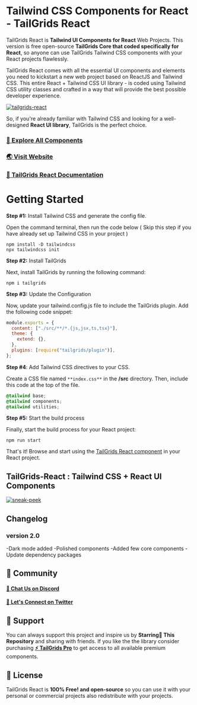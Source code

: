 # Tailwind CSS Components for React - TailGrids React

TailGrids React is **Tailwind UI Components for React** Web Projects. This version is free open-source **TailGrids Core that coded specifically for React**, so anyone can use TailGrids Tailwind CSS components with your React projects flawlessly.

TailGrids React comes with all the essential UI components and elements you need to kickstart a new web project based on ReactJS and Tailwind CSS. This entire React + Tailwind CSS UI library - is coded using Tailwind CSS utility classes and crafted in a way that will provide the best possible developer experience.

[![tailgrids-react](https://cdn.tailgrids.com/tailgrids-react.png)](https://github.com/TailGrids/tailgrids-react)

So, if you're already familiar with Tailwind CSS and looking for a well-designed **React UI library**, TailGrids is the perfect choice.

### [🚀 Explore All Components](https://tailgrids.com/components)

### [🌏 Visit Website](https://tailgrids.com)

### [📃 TailGrids React Documentation](https://tailgrids.com/docs/react)

# Getting Started

**Step #1:** Install Tailwind CSS and generate the config file.

Open the command terminal, then run the code below ( Skip this step if you have already set up Tailwind CSS in your project )

```shellscript copy
npm install -D tailwindcss
npx tailwindcss init
```

**Step #2:** Install TailGrids

Next, install TailGrids by running the following command:

```shellscript copy
npm i tailgrids
```

**Step #3:** Update the Configuration

Now, update your tailwind.config.js file to include the TailGrids plugin. Add the following code snippet:

```javascript filename="tailwind.config.js" showLineNumbers copy
module.exports = {
  content: ["./src/**/*.{js,jsx,ts,tsx}"],
  theme: {
    extend: {},
  },
  plugins: [require("tailgrids/plugin")],
};
```

**Step #4**: Add Tailwind CSS directives to your CSS.

Create a CSS file named `**index.css**` in the **/src** directory. Then, include this code at the top of the file.

```css copy
@tailwind base;
@tailwind components;
@tailwind utilities;
```

**Step #5:** Start the build process

Finally, start the build process for your React project:

```shellscript copy
npm run start
```

That's it! Browse and start using the [TailGrids React component](/components/react-link) in your React project.

## TailGrids-React : Tailwind CSS + React UI Components

[![sneak-peek](https://cdn.tailgrids.com/tailgrids-components.svg)](https://tailgrids.com/components)

## Changelog

### version 2.0

-Dark mode added
-Polished components
-Added few core components
-Update dependency packages

## 👥 Community

#### [💬 Chat Us on Discord](https://pimjo.com/discord)

#### [🙌 Let's Connect on Twitter](https://twitter.com/tailgrids)

## 💙 Support

You can always support this project and inspire us by **Starring🌟 This Repository**
and sharing with friends. If you like the the library consider purchasing [**⚡ TailGrids Pro**](https://tailgrids.com/pricing) to get access to all available premium components.

## 🎁 License

TailGrids React is **100% Free! and open-source** so you can use it with your personal or commercial projects also redistribute with your projects.
